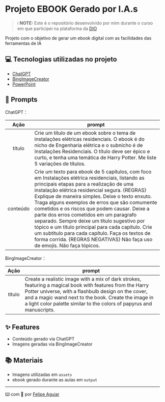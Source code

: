 
# Projeto EBOOK Gerado por I.A.s


 > ℹ️ **NOTE:** Este é o repositório desenvolvido por mim durante o curso em que participei na plataforma da [DIO](https://dio.me)

Projeto com o objetivo de gerar um ebook digital com as facilidades das ferramentas de IA

## 💻 Tecnologias utilizadas no projeto

- [ChatGPT](https://chat.openai.com/) 
- [BingImageCreator](https://www.bing.com/images/create?FORM=GDPCLS)
- [PowerPoint](https://www.microsoft.com/en/microsoft-365/powerpoint)

## 🧠 Prompts


ChatGPT：

|   Ação   | prompt                                                                                                                                                                                                                                                                         |
| :------: | ------------------------------------------------------------------------------------------------------------------------------------------------------------------------------------------------------------------------------------------------------------------------------ |
|  título  | Crie um título de um ebook sobre o tema de instalações elétricas residenciais. O ebook é do nicho de Engenharia elétrica e o subnicho é de Instalações Residenciais. O título deve ser épico e curto, e tenha uma temática de Harry Potter. Me liste 5 variações de títulos.                                                        |
| conteúdo | Crie um texto para ebook de 5 capítulos, com foco em Instalações elétrica residenciais, listando as principais etapas para a realização de uma instalação elétrica residencial segura. {REGRAS} Explique de maneira simples. Deixe o texto enxuto. Traga alguns exemplos de erros que são comumente cometidos e os riscos que podem causar. Deixe a parte dos erros cometidos em um paragrafo separado. Sempre deixe um título sugestivo por tópico e um título principal para cada capítulo. Crie um subtitulo para cada capítulo. Faça os textos de forma corrida. {REGRAS NEGATIVAS} Não faça uso de emojis. Não faça tópicos. |


BingImageCreator：

|  Ação  | prompt                                                                                 |
| :----: | -------------------------------------------------------------------------------------- |
| título | Create a realistic image with a mix of dark strokes, featuring a magical book with features from the Harry Potter universe, with a flashbulb design on the cover, and a magic wand next to the book. Create the image in a light color palette similar to the colors of papyrus and manuscripts. |

## ✨ Features

- Conteúdo gerado via ChatGPT
- Imagens geradas via BingImageCreator

## 📚 Materiais

- Imagens utilizadas em `assets`
- ebook gerado durante as aulas em `output`


---

⌨️ com 💜 por [Felipe Aguiar](https://github.com/felipeAguiarCode)
